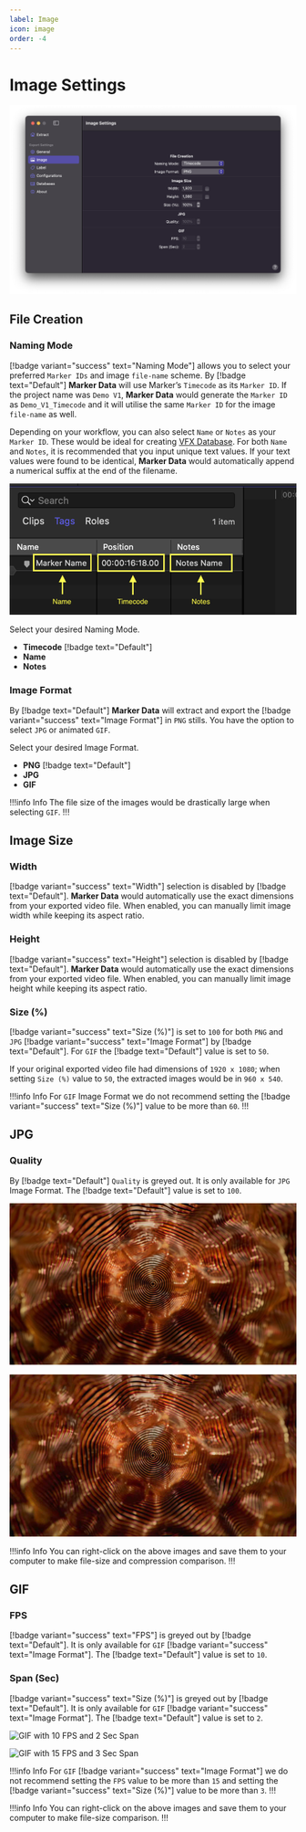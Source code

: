 ```yaml
---
label: Image
icon: image
order: -4
---
```

# Image Settings

![Image Settings](/assets/md-image-settings.png)

## File Creation

### Naming Mode

[!badge variant="success" text="Naming Mode"] allows you to select your preferred `Marker IDs` and image `file-name` scheme. By [!badge text="Default"] **Marker Data** will use Marker’s `Timecode` as its `Marker ID`. If the project name was `Demo V1`, **Marker Data** would generate the `Marker ID` as `Demo_V1_Timecode` and it will utilise the same `Marker ID` for the image `file-name` as well.

Depending on your workflow, you can also select `Name` or `Notes` as your `Marker ID`. These would be ideal for creating [VFX Database](/faq.md#what-is-the-appropriate-workflow-for-naming-vfx-ids). For both `Name` and `Notes`, it is recommended that you input unique text values. If your text values were found to be identical, **Marker Data** would automatically append a numerical suffix at the end of the filename.

![Selecting Naming Mode](/assets/md-image-settings_01.png)

Select your desired Naming Mode.
- **Timecode** [!badge text="Default"]
- **Name**
- **Notes**

### Image Format

By [!badge text="Default"] **Marker Data** will extract and export the [!badge variant="success" text="Image Format"] in `PNG` stills. You have the option to select `JPG` or animated `GIF`.

Select your desired Image Format.
- **PNG** [!badge text="Default"]
- **JPG**
- **GIF**

!!!info Info
The file size of the images would be drastically large when selecting `GIF`.
!!!

## Image Size

### Width

[!badge variant="success" text="Width"] selection is disabled by [!badge text="Default"]. **Marker Data** would automatically use the exact dimensions from your exported video file. When enabled, you can manually limit image width while keeping its aspect ratio.

### Height

[!badge variant="success" text="Height"] selection is disabled by [!badge text="Default"]. **Marker Data** would automatically use the exact dimensions from your exported video file. When enabled, you can manually limit image height while keeping its aspect ratio.

### Size (%)

[!badge variant="success" text="Size (%)"] is set to `100` for both `PNG` and `JPG`  [!badge variant="success" text="Image Format"] by [!badge text="Default"]. For `GIF` the [!badge text="Default"] value is set to `50`. 

If your original exported video file had dimensions of `1920 x 1080`; when setting `Size (%)` value to `50`, the extracted images would be in `960 x 540`.

!!!info Info
For `GIF` Image Format we do not recommend setting the [!badge variant="success" text="Size (%)"] value to be more than `60`.
!!!

## JPG

### Quality

By [!badge text="Default"] `Quality` is greyed out. It is only available for `JPG` Image Format. The [!badge text="Default"] value is set to `100`.

![Quality set to 100](/assets/md-image-settings_02.jpg) 

![Quality set to 10](/assets/md-image-settings_03.jpg)

!!!info Info
You can right-click on the above images and save them to your computer to make file-size and compression comparison.
!!!

## GIF

### FPS

[!badge variant="success" text="FPS"] is greyed out by [!badge text="Default"]. It is only available for `GIF` [!badge variant="success" text="Image Format"]. The [!badge text="Default"] value is set to `10`.

### Span (Sec)

[!badge variant="success" text="Size (%)"] is greyed out by [!badge text="Default"]. It is only available for `GIF` [!badge variant="success" text="Image Format"]. The [!badge text="Default"] value is set to `2`.

![GIF with 10 FPS and 2 Sec Span](/assets/md-image-settings_04.gif) 

![GIF with 15 FPS and 3 Sec Span](/assets/md-image-settings_05.gif)

!!!info Info
For `GIF` [!badge variant="success" text="Image Format"] we do not recommend setting the `FPS` value to be more than `15` and setting the [!badge variant="success" text="Size (%)"] value to be more than `3`.
!!!

!!!info Info
You can right-click on the above images and save them to your computer to make file-size comparison.
!!!